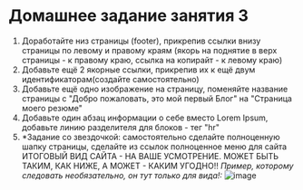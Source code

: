 # Домашнее задание занятия 3

1. Доработайте низ страницы (footer), прикрепив ссылки внизу страницы по левому и правому краям 
(якорь на поднятие в верх страницы - к правому краю, ссылка на копирайт - к левому краю) 
2. Добавьте ещё 2 якорные ссылки, прикрепив их к ещё двум идентификаторам(создайте самостоятельно)
3. Добавьте ещё одно изображение на страницу, поменяйте название страницы с "Добро пожаловать, это мой первый Блог" на "Страница моего резюме"
4. Добавьте один абзац информации о себе вместо Lorem Ipsum, добавьте линию разделителя для блоков - тег "hr"
5. *Задание со звездочкой: самостоятельно сделайте полноценную шапку страницы, сделайте из ссылок полноценное меню для сайта 
ИТОГОВЫЙ ВИД САЙТА - НА ВАШЕ УСМОТРЕНИЕ. МОЖЕТ БЫТЬ ТАКИМ, КАК НИЖЕ, А МОЖЕТ - КАКИМ УГОДНО!!
*Пример, которому следовать необязательно, он тут только для вида!:*
![image](https://user-images.githubusercontent.com/60044826/170590370-0f3a09ee-91cc-4394-a972-79c55ebd8fdb.png)
